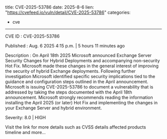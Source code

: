  
title: CVE-2025-53786
date: 2025-8-6
lien: "https://cvefeed.io/vuln/detail/CVE-2025-53786"
categories:
  - cve
---

CVE ID : CVE-2025-53786

Published :  Aug. 6
2025
4:15 p.m. | 5 hours
11 minutes ago

Description : On April 18th 2025
Microsoft announced Exchange Server Security Changes for Hybrid Deployments and accompanying non-security Hot Fix. Microsoft made these changes in the general interest of improving the security of hybrid Exchange deployments. Following further investigation
Microsoft identified specific security implications tied to the guidance and configuration steps outlined in the April announcement. Microsoft is issuing CVE-2025-53786 to document a vulnerability that is addressed by taking the steps documented with the April 18th announcement. Microsoft strongly recommends reading the information
installing the April 2025 (or later) Hot Fix and implementing the changes in your Exchange Server and hybrid environment.

Severity: 8.0 | HIGH

Visit the link for more details
such as CVSS details
affected products
timeline
and more...
